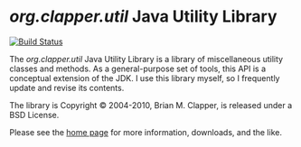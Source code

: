 *org.clapper.util* Java Utility Library
=======================================

[![Build Status](https://travis-ci.org/bmc/javautil.svg?branch=master)](https://travis-ci.org/bmc/javautil)

The *org.clapper.util* Java Utility Library is a library of miscellaneous
utility classes and methods. As a general-purpose set of tools, this API is
a conceptual extension of the JDK. I use this library myself, so I
frequently update and revise its contents.

The library is Copyright &copy; 2004-2010, Brian M. Clapper, is released
under a BSD License.

Please see the [home page][] for more information, downloads, and the like.

[home page]: http://software.clapper.org/javautil/

